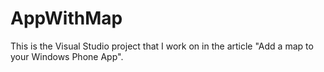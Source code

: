 # AppWithMap

This is the Visual Studio project that I work on in the article "Add a map to your Windows Phone App".
